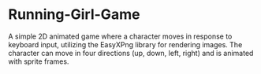 # Running-Girl-Game
A simple 2D animated game where a character moves in response to keyboard input, utilizing the EasyXPng library for rendering images. The character can move in four directions (up, down, left, right) and is animated with sprite frames.

